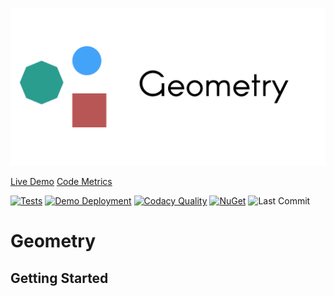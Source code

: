 <p align="center">
   <div style="width:640;height:320">
       <img style="width: inherit" src="https://raw.githubusercontent.com/Aptacode/Geometry/main/Resources/Images/Banner.png">
</div>
</p>

[Live Demo](https://aptacode.github.io/Geometry/)
[Code Metrics](https://github.com/Aptacode/Geometry/blob/main/CODE_METRICS.md)

[![Tests](https://github.com/Aptacode/Geometry/actions/workflows/test.yml/badge.svg)](https://github.com/Aptacode/Geometry/actions/workflows/test.yml)
[![Demo Deployment](https://github.com/Aptacode/Geometry/actions/workflows/demo.yml/badge.svg)](https://github.com/Aptacode/Geometry/actions/workflows/demo.yml)
[![Codacy Quality](https://app.codacy.com/project/badge/Grade/3c10562f384140f1bdac7c6e0a386860)](https://www.codacy.com/gh/Aptacode/Geometry/dashboard?utm_source=github.com&amp;utm_medium=referral&amp;utm_content=Aptacode/Geometry&amp;utm_campaign=Badge_Grade)
[![NuGet](https://img.shields.io/nuget/v/Aptacode.Geometry.svg?style=flat)](https://www.nuget.org/packages/Aptacode.Geometry/)
![Last Commit](https://img.shields.io/github/last-commit/Aptacode/Geometry?style=flat-square&cacheSeconds=86000)

# Geometry

## Getting Started
